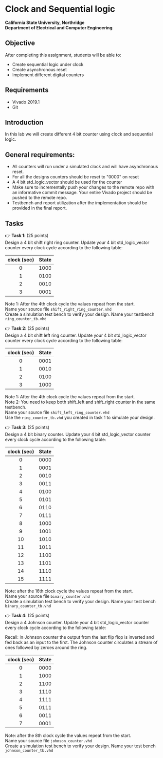 # Clock and Sequential logic
**California State University, Northridge**  
**Department of Electrical and Computer Engineering**  

## Objective

After completing this assignment, students will be able to:
- Create sequential logic under clock
- Create asynchronous reset
- Implement different digital counters

## Requirements

- Vivado 2019.1
- Git

## Introduction
In this lab we will create different 4 bit counter using clock and sequential logic.

## General requirements:
- All counters will run under a simulated clock and will have asynchronous reset.
- For all the designs counters should be reset to "0000" on reset
- A 4 bit std_logic_vector should be used for the counter
- Make sure to incrementally push your changes to the remote repo with an informative commit message. Your entire Vivado project should be pushed to the remote repo.
- Testbench and report utilization after the implementation should be provided in the final report.

## Tasks

:point_right: **Task 1**: (25 points)  
Design a 4 bit shift right ring counter. Update your 4 bit std_logic_vector counter every clock cycle according to the following table:

| clock (sec) | State |
|:-----------:|:---------:|
| 0           | 1000      |
| 1           | 0100      |
| 2           | 0010      |
| 3           | 0001      |

Note 1: After the 4th clock cycle the values repeat from the start.  
Name your source file `shift_right_ring_counter.vhd`  
Create a simulation test bench to verify your design. Name your testbench `ring_counter_tb.vhd`  

:point_right: **Task 2**: (25 points)  
Design a 4 bit shift left ring counter. Update your 4 bit std_logic_vector counter every clock cycle according to the following table:

| clock (sec) | State |
|:-----------:|:---------:|
| 0           | 0001      |
| 1           | 0010      |
| 2           | 0100      |
| 3           | 1000      |

Note 1: After the 4th clock cycle the values repeat from the start.  
Note 2: You need to keep both shift_left and shift_right counter in the same testbench.  
Name your source file `shift_left_ring_counter.vhd`  
Use the `ring_counter_tb.vhd` you created in task 1 to simulate your design.  

:point_right: **Task 3**: (25 points)  
Design a 4 bit binary counter. Update your 4 bit std_logic_vector counter every clock cycle according to the following table:

| clock (sec) | State |
|:-----------:|:---------:|
| 0           | 0000      |
| 1           | 0001      |
| 2           | 0010      |
| 3           | 0011      |
| 4           | 0100      |
| 5           | 0101      |
| 6           | 0110      |
| 7           | 0111      |
| 8           | 1000      |
| 9           | 1001      |
| 10          | 1010      |
| 11          | 1011      |
| 12          | 1100      |
| 13          | 1101      |
| 14          | 1110      |
| 15          | 1111      |

Note: after the 16th clock cycle the values repeat from the start.  
Name your source file `binary_counter.vhd`  
Create a simulation test bench to verify your design. Name your test bench
`binary_counter_tb.vhd`  

:point_right: **Task 4**: (25 points)  
Design a 4 Johnson counter. Update your 4 bit std_logic_vector counter every clock cycle according to the following table:

Recall: In Johnson counter the output from the last flip flop is inverted and fed back as an input to the first. The Johnson counter circulates a stream of ones followed by zeroes around the ring. 

| clock (sec) | State |
|:-----------:|:---------:|
| 0           | 0000      |
| 1           | 1000      |
| 2           | 1100      |
| 3           | 1110      |
| 4           | 1111      |
| 5           | 0111      |
| 6           | 0011      |
| 7           | 0001      |

Note: after the 8th clock cycle the values repeat from the start.  
Name your source file `johnson_counter.vhd`   
Create a simulation test bench to verify your design. Name your test bench
`johnson_counter_tb.vhd`  
